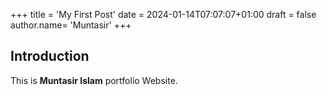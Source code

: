 +++
title = 'My First Post'
date = 2024-01-14T07:07:07+01:00
draft = false
author.name= 'Muntasir'
+++
## Introduction

This is **Muntasir Islam** portfolio Website.

